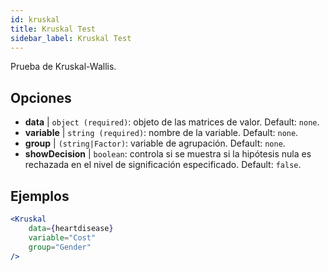 ```yaml
---
id: kruskal
title: Kruskal Test
sidebar_label: Kruskal Test
---
```


Prueba de Kruskal-Wallis.

## Opciones

* __data__ | `object (required)`: objeto de las matrices de valor. Default: `none`.
* __variable__ | `string (required)`: nombre de la variable. Default: `none`.
* __group__ | `(string|Factor)`: variable de agrupación. Default: `none`.
* __showDecision__ | `boolean`: controla si se muestra si la hipótesis nula es rechazada en el nivel de significación especificado. Default: `false`.


## Ejemplos

```jsx live
<Kruskal
    data={heartdisease} 
    variable="Cost"
    group="Gender"
/>
```
